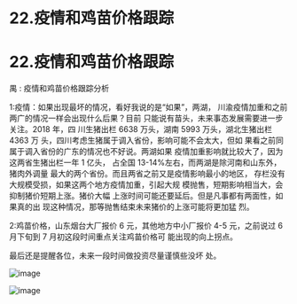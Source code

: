 # 22.疫情和鸡苗价格跟踪

# 22.疫情和鸡苗价格跟踪

禺 : 疫情和鸡苗价格跟踪分析

1:疫情：如果出现最坏的情况，看好我说的是“如果”，两湖， 川渝疫情加重和之前两广的情况一样会出现什么后果？目前 只能说有苗头，未来事态发展需要进一步关注。2018 年，四 川生猪出栏 6638 万头，湖南 5993 万头，湖北生猪出栏 4363 万 头，四川考虑生猪属于调入省份，影响可能不会太大，但如 果看之前同属于调入省份的广东的情况也不好说。两湖如果 疫情加重影响就比较大了，因为这两省生猪出栏一年 1 亿头， 占全国 13-14%左右，而两湖是除河南和山东外，猪肉外调量 最大的两个省份。而且两省之前又是疫情影响最小的地区， 存栏没有大规模受损，如果这两个地方疫情加重，引起大规 模抛售，短期影响相当大，会抑制猪价短期上涨。猪价大幅 上涨时间可能还要延后。但是凡事都有两面性，如果真的出 现这种情况，那等抛售结束未来猪价的上涨可能将更加猛 烈。

2:鸡苗价格，山东烟台大厂报价 6 元，其他地方中小厂报价 4-5 元，之前说过 6 月下旬到 7 月初这段时间重点关注鸡苗价格可 能出现的向上拐点。

最后还是提醒各位，未来一段时间做投资尽量谨慎些没坏 处。

![image](img/Image_016.png)

![image](img/Image_017.png)